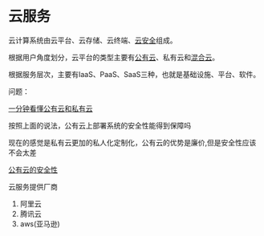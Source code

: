 # 云服务

云计算系统由云平台、云存储、云终端、[云安全](http://www.idcquan.com/Special/2018trucs/)组成。

根据用户角度划分，云平台的类型主要有[公有云](http://www.idcquan.com/Special/2018trucs/)、私有云和[混合云](http://www.idcquan.com/Special/2018trucs/)。

根据服务层次，主要有IaaS、PaaS、SaaS三种，也就是基础设施、平台、软件。



问题：

[一分钟看懂公有云和私有云](https://blog.csdn.net/liqiuman180688/article/details/84578914)

按照上面的说法，公有云上部署系统的安全性能得到保障吗

现在的感觉是私有云更加的私人化定制化，公有云的优势是廉价,但是安全性应该不会太差

[公有云的安全性](https://baijiahao.baidu.com/s?id=1618907452103456431&wfr=spider&for=pc)



云服务提供厂商

1. 阿里云
2. 腾讯云
3. aws(亚马逊)